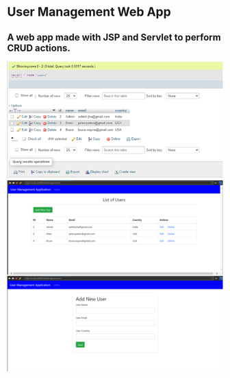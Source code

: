 # User Management Web App
## A web app made with JSP and Servlet to perform CRUD actions.
![screenShot1](./assets/p3.PNG)
![screenShot1](./assets/p2.PNG)
![screenShot1](./assets/p1.PNG)

